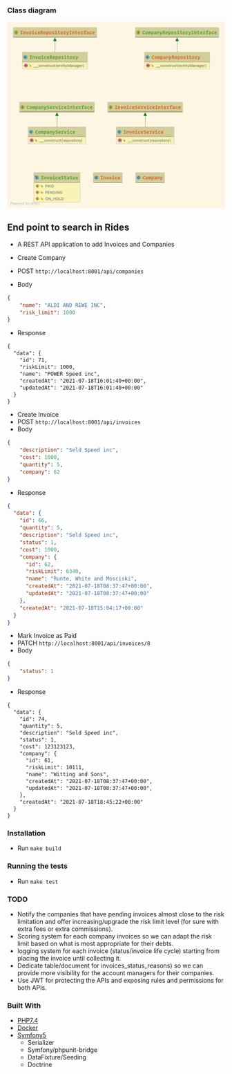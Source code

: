 ### Class diagram
![Class Diagram](class-diagram.png)

## End point to search in Rides
- A REST API application to add Invoices and Companies

- Create Company
- POST `http://localhost:8001/api/companies`
- Body
```json
{
	"name": "ALDI AND REWE INC",
	"risk_limit": 1000
}
```
- Response
```josn
{
  "data": {
    "id": 71,
    "riskLimit": 1000,
    "name": "POWER Speed inc",
    "createdAt": "2021-07-18T16:01:40+00:00",
    "updatedAt": "2021-07-18T16:01:40+00:00"
  }
}
```

- Create Invoice
- POST `http://localhost:8001/api/invoices`
- Body
```json
{
	"description": "Seld Speed inc",
	"cost": 1000,
	"quantity": 5,
	"company": 62
}
```
- Response
```json
{
  "data": {
    "id": 66,
    "quantity": 5,
    "description": "Seld Speed inc",
    "status": 1,
    "cost": 1000,
    "company": {
      "id": 62,
      "riskLimit": 6340,
      "name": "Runte, White and Mosciski",
      "createdAt": "2021-07-18T08:37:47+00:00",
      "updatedAt": "2021-07-18T08:37:47+00:00"
    },
    "createdAt": "2021-07-18T15:04:17+00:00"
  }
}
```

- Mark Invoice as Paid
- PATCH `http://localhost:8001/api/invoices/8`
- Body
```json
{
	"status": 1
}
```
- Response
```josn
{
  "data": {
    "id": 74,
    "quantity": 5,
    "description": "Seld Speed inc",
    "status": 1,
    "cost": 123123123,
    "company": {
      "id": 61,
      "riskLimit": 10111,
      "name": "Witting and Sons",
      "createdAt": "2021-07-18T08:37:47+00:00",
      "updatedAt": "2021-07-18T08:37:47+00:00",
    },
    "createdAt": "2021-07-18T18:45:22+00:00"
  }
}
```

### Installation
- Run `make build`

### Running the tests
- Run `make test`

### TODO
- Notify the companies that have pending invoices almost close to the risk limitation and offer increasing/upgrade the risk limit level (for sure with extra fees or extra commissions).
- Scoring system for each company invoices so we can adapt the risk limit based on what is most appropriate for their debts.
- logging system for each invoice (status/invoice life cycle) starting from placing the invoice until collecting it.
- Dedicate table/document for invoices_status_reasons) so we can provide more visibility for the account managers for their companies.
- Use JWT for protecting the APIs and exposing rules and permissions for both APIs. 


### Built With

* [PHP7.4](http://php.net)
* [Docker](https://www.docker.com/)
* [Symfony5](http://www.symfony.com)
    * Serializer
    * Symfony/phpunit-bridge
    * DataFixture/Seeding
    * Doctrine
